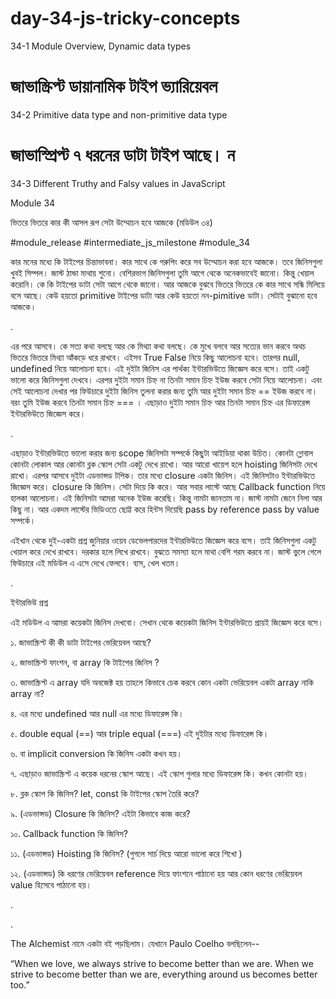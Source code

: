 # day-34-js-tricky-concepts
34-1 Module Overview, Dynamic data types
# জাভাস্ক্রিপ্ট ডায়ানামিক টাইপ ভ্যারিয়েবল 

34-2 Primitive data type and non-primitive data type
# জাভাস্প্রিপ্ট ৭ ধরনের ডাটা টাইপ আছে। ন

34-3 Different Truthy and Falsy values in JavaScript





Module 34

ভিতরে ভিতরে কার কী আসল রূপ সেটা উম্মোচন হবে আজকে (মডিউল ৩৪)

#module_release #intermediate_js_milestone #module_34

কার মনের মধ্যে কি টাইপের চিন্তাভাবনা। কার সাথে কে গরুপিং করে সব উম্মোচন করা হবে আজকে। তবে জিনিসগুলা খুবই সিম্পল। জাস্ট ঠান্ডা মাথায় শুনো। বেশিরভাগ জিনিসগুলা তুমি আগে থেকে অনেকভাবেই জানো। কিন্তু খেয়াল করোনি। কে কি টাইপের ডাটা সেটা আগে থেকে জানো। আর আজকে বুঝবে ভিতরে ভিতরে কে কার সাথে সন্ধি মিলিয়ে বসে আছে। কেউ হয়তো primitive টাইপের ডাটা আর কেউ হয়তো নন-pimitive ডাটা। সেটাই বুঝানো হবে আজকে। 

.

এর পরে আসবে। কে সত্য কথা বলছে আর কে মিথ্যা কথা বলছে। কে মুখে বলবে আর সত্যের ভান করবে অথচ ভিতরে ভিতরে মিথ্যা আঁকড়ে ধরে রাখবে। এইসব True False নিয়ে কিছু আলোচনা হবে। তারপর null, undefined নিয়ে আলোচনা হবে। এই দুইটা জিনিস এর পার্থক্য ইন্টারভিউতে জিজ্ঞেস করে বসে। তাই একটু ভালো করে জিনিসগুলা দেখবে। এরপর দুইটা সমান চিহ্ন না তিনটা সমান চিহ্ন ইউজ করবে সেটা নিয়ে আলোচনা। এবং সেই আলোচনা দেখার পর ফিউচারে দুইটা জিনিস তুলনা করার জন্য তুমি আর দুইটা সমান চিহ্ন == ইউজ করবে না। বরং তুমি ইউজ করবে তিনটা সমান চিহ্ন === । এছাড়াও দুইটা সমান চিহ্ন আর তিনটা সমান চিহ্ন এর ডিফারেন্স ইন্টারভিউতে জিজ্ঞেস করে।  

 

.

 

এছাড়াও ইন্টারভিউতে ভালো করার জন্য scope জিনিসটা সম্পর্কে কিছুটা আইডিয়া থাকা উচিত। কোনটা গ্লোবাল কোনটা লোকাল আর কোনটা ব্লক স্কোপ সেটা একটু দেখে রাখো। আর আরো খায়েশ হলে hoisting জিনিসটা দেখে রাখো। এরপর আসবে দুইটা এডভান্সড টপিক। তার মধ্যে closure একটা জিনিস। এই জিনিসটাও ইন্টারভিউতে জিজ্ঞেস করে। closure কি জিনিস। সেটা দিয়ে কি করে। আর সবার লাস্টে আছে Callback function নিয়ে হালকা আলোচনা। এই জিনিসটা আমরা অনেক ইউজ করেছি। কিন্তু নামটা জানতাম না। জাস্ট নামটা জেনে নিলা আর কিছু না। আর একদম লাস্টের ভিডিওতে ছোট্ট করে হিন্টস দিয়েছি pass by reference pass by value সম্পর্কে। 

 

এইখান থেকে দুই-একটা প্রশ্ন জুনিয়ার ওয়েব ডেভেলপারদের ইন্টারভিউতে জিজ্ঞেস করে বসে। তাই জিনিসগুলা একটু খেয়াল করে দেখে রাখবে। দরকার হলে লিখে রাখবে। বুঝতে সমস্যা হলে মাথা বেশি গরম করবে না। জাস্ট ভুলে গেলে ফিউচারে এই মডিউল এ এসে দেখে ফেলবে। ব্যস, খেল খতম। 

 

.

 

ইন্টারভিউ প্রশ্ন

এই মডিউল এ আমরা কয়েকটা জিনিস দেখবো। সেখান থেকে কয়েকটা জিনিস ইন্টারভিউতে প্রায়ই জিজ্ঞেস করে বসে। 

১. জাভাস্ক্রিপ্ট কী কী ডাটা টাইপের ভেরিয়েবল আছে?

২. জাভাস্ক্রিপ্ট ফাংশন, বা array কি টাইপের জিনিস ? 

৩. জাভাস্ক্রিপ্ট এ array যদি অবজেক্ট হয় তাহলে কিভাবে চেক করবে কোন একটা ভেরিয়েবল একটা array নাকি array না?

৪. এর মধ্যে undefined আর null এর মধ্যে ডিফারেন্স কি। 

৫. double equal (==) আর triple equal (===) এই দুইটার মধ্যে ডিফারেন্স কি। 

৬. বা implicit conversion কি জিনিস একটা কখন হয়। 

৭. এছাড়াও জাভাস্ক্রিপ্ট এ কয়েক ধরনের স্কোপ আছে। এই স্কোপ গুলার মধ্যে ডিফারেন্স কি। কখন কোনটা হয়। 

৮. ব্লক স্কোপ কি জিনিস? let, const কি টাইপের স্কোপ তৈরি করে?

৯. (এডভান্সড) Closure কি জিনিস? এইটা কিভাবে কাজ করে?

১০. Callback function কি জিনিস?

১১. (এডভান্সড) Hoisting কি জিনিস? (গুগলে সার্চ দিয়ে আরো ভালো করে শিখো )

১২. (এডভান্সড) কি ধরণের ভেরিয়েবল reference দিয়ে ফাংশনে পাঠানো হয় আর কোন ধরণের ভেরিয়েবল value হিসেবে পাঠানো হয়। 

.

  

.

 

The Alchemist নামে একটা বই পড়ছিলাম। যেখানে Paulo Coelho বলছিলেন--

“When we love, we always strive to become better than we are. When we strive to become better than we are, everything around us becomes better too.”

 
